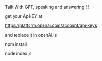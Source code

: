 Talk With GPT, speaking and answering !!!

get your ApikEY at 

https://platform.openai.com/account/api-keys

and replace it in openAi.js

npm install

node index.js
